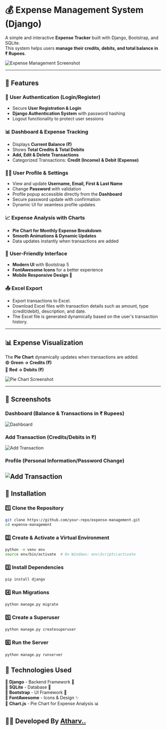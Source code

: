 # 💰 Expense Management System (Django)  
A simple and interactive **Expense Tracker** built with Django, Bootstrap, and SQLite.  
This system helps users **manage their credits, debits, and total balance in ₹ Rupees**.

![Expense Management Screenshot](expenses_management/static/images/screenshot.PNG)  

---

## 🚀 Features  

### 🔐 **User Authentication (Login/Register)**
- Secure **User Registration & Login**
- **Django Authentication System** with password hashing
- Logout functionality to protect user sessions  

### 📊 **Dashboard & Expense Tracking**
- Displays **Current Balance (₹)**
- Shows **Total Credits & Total Debits**
- **Add, Edit & Delete Transactions**
- Categorized Transactions: **Credit (Income) & Debit (Expense)**

### 🧑‍💻 **User Profile & Settings**  
- View and update **Username, Email, First & Last Name**  
- Change **Password** with validation  
- Profile popup accessible directly from the **Dashboard**  
- Secure password update with confirmation  
- Dynamic UI for seamless profile updates 

### 📈 **Expense Analysis with Charts**
- **Pie Chart for Monthly Expense Breakdown**
- **Smooth Animations & Dynamic Updates**
- Data updates instantly when transactions are added  

### 🎨 **User-Friendly Interface**
- **Modern UI** with Bootstrap 5  
- **FontAwesome Icons** for a better experience  
- **Mobile Responsive Design** 📱

### 📤 **Excel Export**
- Export transactions to Excel.
- Download Excel files with transaction details such as amount, type (credit/debit), description, and date.
- The Excel file is generated dynamically based on the user's transaction history.

---


## 📊 Expense Visualization  
The **Pie Chart** dynamically updates when transactions are added.  
🟢 **Green → Credits (₹)**  
🔴 **Red → Debits (₹)**  

![Pie Chart Screenshot](expenses_management/static/images/piechart.PNG)  

---

## 📸 Screenshots  

### **Dashboard (Balance & Transactions in ₹ Rupees)**  
![Dashboard](expenses_management/static/images/dashboard.PNG)  

### **Add Transaction (Credits/Debits in ₹)**  
![Add Transaction](expenses_management/static/images/add_transaction.PNG)  

### **Profile (Personal Information/Password Change)**  
![Add Transaction](expenses_management/static/images/profile.PNG) 
---

## 🔧 Installation  
### 1️⃣ **Clone the Repository**
```sh
git clone https://github.com/your-repo/expense-management.git
cd expense-management
```
### 2️⃣ **Create & Activate a Virtual Environment**
```sh
python -m venv env
source env/bin/activate  # On Windows: env\Scripts\activate
```
### 3️⃣ **Install Dependencies**
```sh
pip install django
```
### 4️⃣ **Run Migrations**
```sh
python manage.py migrate
```
### 5️⃣ **Create a Superuser**
```sh
python manage.py createsuperuser
```
### 6️⃣ **Run the Server**
```sh
python manage.py runserver
```


## 🔧 Technologies Used  

🔹 **Django** - Backend Framework 🐍  
🔹 **SQLite** - Database 💾  
🔹 **Bootstrap** - UI Framework 🎨  
🔹 **FontAwesome** - Icons & Design ✨  
🔹 **Chart.js** - Pie Chart for Expense Analysis 📊  


## 👨‍💻 Developed By   [Atharv..](https://github.com/Atharv564)
